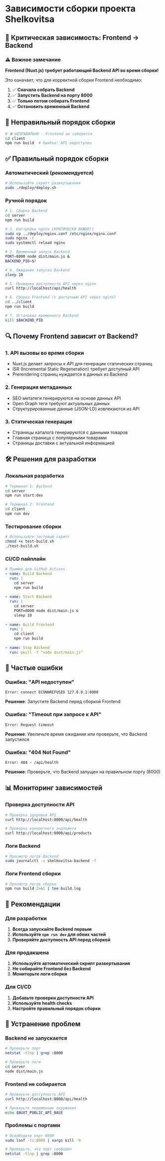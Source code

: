 # Зависимости сборки проекта Shelkovitsa

## 🔗 Критическая зависимость: Frontend → Backend

### ⚠️ Важное замечание

**Frontend (Nuxt.js) требует работающий Backend API во время сборки!**

Это означает, что для корректной сборки Frontend необходимо:

1. ✅ **Сначала собрать Backend**
2. ✅ **Запустить Backend на порту 8000**
3. ✅ **Только потом собирать Frontend**
4. ✅ **Остановить временный Backend**

## 🚫 Неправильный порядок сборки

```bash
# ❌ НЕПРАВИЛЬНО - Frontend не соберется
cd client
npm run build  # Ошибка: API недоступен
```

## ✅ Правильный порядок сборки

### Автоматический (рекомендуется)
```bash
# Используйте скрипт развертывания
sudo ./deploy/deploy.sh
```

### Ручной порядок
```bash
# 1. Сборка Backend
cd server
npm run build

# 2. Настройка nginx (КРИТИЧЕСКИ ВАЖНО!)
sudo cp ../deploy/nginx.conf /etc/nginx/nginx.conf
sudo nginx -t
sudo systemctl reload nginx

# 3. Временный запуск Backend
PORT=8000 node dist/main.js &
BACKEND_PID=$!

# 4. Ожидание запуска Backend
sleep 10

# 5. Проверка доступности API через nginx
curl http://localhost/api/health

# 6. Сборка Frontend (с доступным API через nginx)
cd ../client
npm run build

# 7. Остановка временного Backend
kill $BACKEND_PID
```

## 🔍 Почему Frontend зависит от Backend?

### 1. **API вызовы во время сборки**
- Nuxt.js делает запросы к API для генерации статических страниц
- ISR (Incremental Static Regeneration) требует доступный API
- Prerendering страниц нуждается в данных из Backend

### 2. **Генерация метаданных**
- SEO метатеги генерируются на основе данных API
- Open Graph теги требуют актуальных данных
- Структурированные данные (JSON-LD) извлекаются из API

### 3. **Статическая генерация**
- Страницы каталога генерируются с данными товаров
- Главная страница с популярными товарами
- Страницы доставки с актуальной информацией

## 🛠️ Решения для разработки

### Локальная разработка
```bash
# Терминал 1: Backend
cd server
npm run start:dev

# Терминал 2: Frontend
cd client
npm run dev
```

### Тестирование сборки
```bash
# Используйте тестовый скрипт
chmod +x test-build.sh
./test-build.sh
```

### CI/CD пайплайн
```yaml
# Пример для GitHub Actions
- name: Build Backend
  run: |
    cd server
    npm run build
    
- name: Start Backend
  run: |
    cd server
    PORT=8000 node dist/main.js &
    sleep 10
    
- name: Build Frontend
  run: |
    cd client
    npm run build
    
- name: Stop Backend
  run: pkill -f "node dist/main.js"
```

## 🚨 Частые ошибки

### Ошибка: "API недоступен"
```
Error: connect ECONNREFUSED 127.0.0.1:8000
```
**Решение**: Запустите Backend перед сборкой Frontend

### Ошибка: "Timeout при запросе к API"
```
Error: Request timeout
```
**Решение**: Увеличьте время ожидания или проверьте, что Backend запустился

### Ошибка: "404 Not Found"
```
Error: 404 - /api/health
```
**Решение**: Проверьте, что Backend запущен на правильном порту (8000)

## 📊 Мониторинг зависимостей

### Проверка доступности API
```bash
# Проверка здоровья API
curl http://localhost:8000/api/health

# Проверка конкретного эндпоинта
curl http://localhost:8000/api/products
```

### Логи Backend
```bash
# Просмотр логов Backend
sudo journalctl -u shelkovitsa-backend -f
```

### Логи Frontend сборки
```bash
# Просмотр логов сборки
npm run build 2>&1 | tee build.log
```

## 🎯 Рекомендации

### Для разработки
1. **Всегда запускайте Backend первым**
2. **Используйте `npm run dev` для обеих частей**
3. **Проверяйте доступность API перед сборкой**

### Для продакшена
1. **Используйте автоматический скрипт развертывания**
2. **Не собирайте Frontend без Backend**
3. **Мониторьте логи сборки**

### Для CI/CD
1. **Добавьте проверки доступности API**
2. **Используйте health checks**
3. **Настройте правильный порядок сборки**

## 🔧 Устранение проблем

### Backend не запускается
```bash
# Проверьте порт
netstat -tlnp | grep :8000

# Проверьте логи
cd server
node dist/main.js
```

### Frontend не собирается
```bash
# Проверьте доступность API
curl http://localhost:8000/api/health

# Проверьте переменные окружения
echo $NUXT_PUBLIC_API_BASE
```

### Проблемы с портами
```bash
# Освободите порт 8000
sudo lsof -ti:8000 | xargs kill -9

# Проверьте, что порт свободен
netstat -tlnp | grep :8000
```

